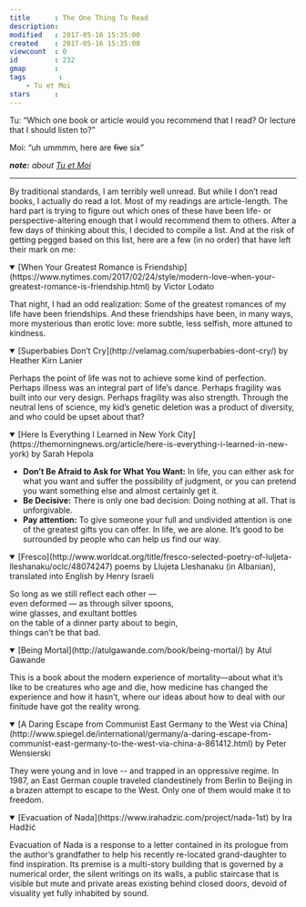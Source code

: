 ```yaml
---
title      : The One Thing To Read
description: 
modified   : 2017-05-16 15:35:00
created    : 2017-05-16 15:35:00
viewcount  : 0
id         : 232
gmap       : 
tags        :
    - Tu et Moi
stars      : 
---
```


Tu: “Which one book or article would you recommend that I read? Or lecture that I should listen to?”

Moi: “uh ummmm, here are <strike>five</strike> six”

***note:** about [Tu et Moi](Ce-que-tu-demandes)*

----

By traditional standards, I am terribly well unread. But while I don’t read books, I actually do read a lot. Most of my readings are article-length. The hard part is trying to figure out which ones of these have been life- or perspective-altering enough that I would recommend them to others. After a few days of thinking about this, I decided to compile a list. And at the risk of getting pegged based on this list, here are a few (in no order) that have left their mark on  me:

<details open>
<summary id="GreatestRomance">
    [When Your Greatest Romance is Friendship](https://www.nytimes.com/2017/02/24/style/modern-love-when-your-greatest-romance-is-friendship.html) by Victor Lodato
</summary>

<p class="quote">That night, I had an odd realization: Some of the greatest romances of my life have been friendships. And these friendships have been, in many ways, more mysterious than erotic love: more subtle, less selfish, more attuned to kindness.</p>
</details>

<details open>
<summary id="Superbabies">
    [Superbabies Don’t Cry](http://velamag.com/superbabies-dont-cry/) by Heather Kirn Lanier
</summary>

<p class="quote">Perhaps the point of life was not to achieve some kind of perfection. Perhaps illness was an integral part of life’s dance. Perhaps fragility was built into our very design. Perhaps fragility was also strength. Through the neutral lens of science, my kid’s genetic deletion was a product of diversity, and who could be upset about that?</p>
</details>

<details open>
<summary id="EverythingNewYorkCity">
[Here Is Everything I Learned in New York City](https://themorningnews.org/article/here-is-everything-i-learned-in-new-york) by Sarah Hepola</summary>

<ul class="quote">
<li><b>Don’t Be Afraid to Ask for What You Want:</b> In life, you can either ask for what you want and suffer the possibility of judgment, or you can pretend you want something else and almost certainly get it.</li>
<li><b>Be Decisive:</b> There is only one bad decision: Doing nothing at all. That is unforgivable.</li>
<li><b>Pay attention:</b> To give someone your full and undivided attention is one of the greatest gifts you can offer. In life, we are alone. It’s good to be surrounded by people who can help us find our way.</li>
</ul>
</details>

<details open>
<summary id="Fresco">
    [Fresco](http://www.worldcat.org/title/fresco-selected-poetry-of-luljeta-lleshanaku/oclc/48074247) poems by Llujeta Lleshanaku (in Albanian), translated into English by Henry Israeli
</summary>

<p class="quote">
So long as we still reflect each other —<br>
even deformed — as through silver spoons,<br>
wine glasses, and exultant bottles<br>
on the table of a dinner party about to begin,<br>
things can’t be that bad.
</p>
</details>

<details open>
<summary id="BeingMortal">
    [Being Mortal](http://atulgawande.com/book/being-mortal/) by Atul Gawande
</summary>

<p class="quote">This is a book about the modern experience of mortality—about what it’s like to be creatures who age and die, how medicine has changed the experience and how it hasn’t, where our ideas about how to deal with our finitude have got the reality wrong.</p>
</details>

<details open>
<summary id="ADaringEscape">
    [A Daring Escape from Communist East Germany to the West via China](http://www.spiegel.de/international/germany/a-daring-escape-from-communist-east-germany-to-the-west-via-china-a-861412.html) by Peter Wensierski
</summary>

<p class="quote">They were young and in love -- and trapped in an oppressive regime. In 1987, an East German couple traveled clandestinely from Berlin to Beijing in a brazen attempt to escape to the West. Only one of them would make it to freedom.</p>
</details>

<details open>
<summary id="EvacuationOfNada">
    [Evacuation of Nada](https://www.irahadzic.com/project/nada-1st) by Ira Hadžić
</summary>

<p class="quote">Evacuation of Nada is a response to a letter contained in its prologue from the author’s grandfather to help his recently re-located grand-daughter to find inspiration. Its premise is a multi-story building that is governed by a numerical order, the silent writings on its walls, a public staircase that is visible but mute and private areas existing behind closed doors, devoid of visuality yet fully inhabited by sound.</p>
</details>